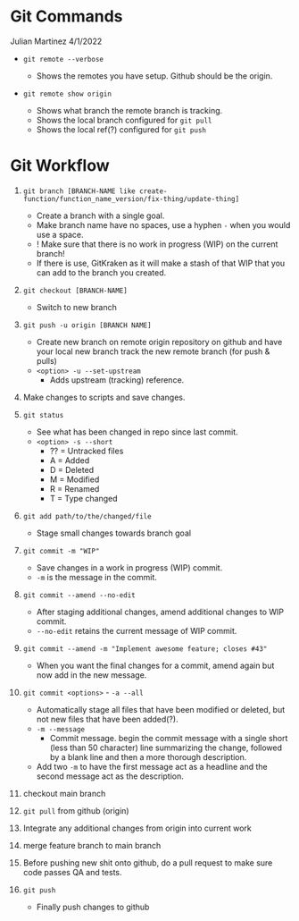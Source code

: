 Git Commands
================
Julian Martinez
4/1/2022

-   `git remote --verbose`

    -   Shows the remotes you have setup. Github should be the origin.

-   `git remote show origin`

    -   Shows what branch the remote branch is tracking.
    -   Shows the local branch configured for `git pull`
    -   Shows the local ref(?) configured for `git push`

# Git Workflow

1.  `git branch [BRANCH-NAME like create-function/function_name_version/fix-thing/update-thing]`

    -   Create a branch with a single goal.
    -   Make branch name have no spaces, use a hyphen `-` when you would
        use a space.
    -   ! Make sure that there is no work in progress (WIP) on the
        current branch!
    -   If there is use, GitKraken as it will make a stash of that WIP
        that you can add to the branch you created.

2.  `git checkout [BRANCH-NAME]`

    -   Switch to new branch

3.  `git push -u origin [BRANCH NAME]`

    -   Create new branch on remote origin repository on github and have
        your local new branch track the new remote branch (for push &
        pulls)
    -   `<option> -u --set-upstream`
        -   Adds upstream (tracking) reference.

4.  Make changes to scripts and save changes.

5.  `git status`

    -   See what has been changed in repo since last commit.
    -   `<option> -s --short`
        -   ?? = Untracked files
        -   A = Added
        -   D = Deleted
        -   M = Modified
        -   R = Renamed
        -   T = Type changed

6.  `git add path/to/the/changed/file`

    -   Stage small changes towards branch goal

7.  `git commit -m "WIP"`

    -   Save changes in a work in progress (WIP) commit.
    -   `-m` is the message in the commit.

8.  `git commit --amend --no-edit`

    -   After staging additional changes, amend additional changes to
        WIP commit.
    -   `--no-edit` retains the current message of WIP commit.

9.  `git commit --amend -m "Implement awesome feature; closes #43"`

    -   When you want the final changes for a commit, amend again but
        now add in the new message.

10. `git commit <options>` - `-a --all`

    -   Automatically stage all files that have been modified or
        deleted, but not new files that have been added(?).
    -   `-m --message`
        -   Commit message. begin the commit message with a single short
            (less than 50 character) line summarizing the change,
            followed by a blank line and then a more thorough
            description.
    -   Add two `-m` to have the first message act as a headline and the
        second message act as the description.

11. checkout main branch

12. `git pull` from github (origin)

13. Integrate any additional changes from origin into current work

14. merge feature branch to main branch

15. Before pushing new shit onto github, do a pull request to make sure
    code passes QA and tests.

16. `git push`

    -   Finally push changes to github
